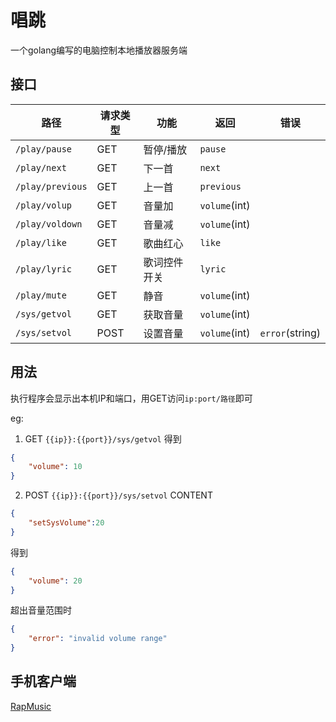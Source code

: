 # 唱跳

一个golang编写的电脑控制本地播放器服务端

## 接口

| 路径 | 请求类型 | 功能 | 返回 | 错误 |
|-------------|-------|----------|---------|---|
| `/play/pause` | GET | 暂停/播放 | `pause` |
| `/play/next` | GET | 下一首 | `next` |
| `/play/previous` | GET | 上一首 | `previous` |
| `/play/volup` | GET | 音量加 | `volume`(int) |
| `/play/voldown` | GET | 音量减 | `volume`(int) |
| `/play/like` | GET | 歌曲红心 | `like` |
| `/play/lyric` | GET | 歌词控件开关 | `lyric` |
| `/play/mute` | GET | 静音 | `volume`(int) |
| `/sys/getvol` | GET | 获取音量 | `volume`(int) |
| `/sys/setvol` | POST | 设置音量 | `volume`(int) | `error`(string) |

## 用法

执行程序会显示出本机IP和端口，用GET访问`ip:port/路径`即可

eg:
1. GET `{{ip}}:{{port}}/sys/getvol`
得到
```json
{
    "volume": 10
}
```

2. POST `{{ip}}:{{port}}/sys/setvol`
CONTENT 
```json
{
    "setSysVolume":20
}
```
得到
```json
{
    "volume": 20
}
```
超出音量范围时
```json
{
    "error": "invalid volume range"
}
```

## 手机客户端

[RapMusic](https://github.com/LXGMAX/RapMusic)
